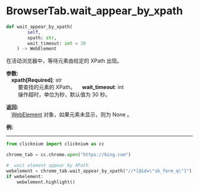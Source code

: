 
# BrowserTab.wait_appear_by_xpath
```python
def wait_appear_by_xpath(
        self,
        xpath: str,
        wait_timeout: int = 30
    ) -> WebElement
```  

在活动浏览器中，等待元素由给定的 XPath 出现。

**参数:**  
    &emsp;**xpath[Required]**: str     
        &emsp;&emsp; 要查找的元素的 XPath。
    &emsp;**wait_timeout**: int  
        &emsp;&emsp; 操作超时，单位为秒，默认值为 30 秒。

**返回:**  
    &emsp;[WebElement](webelement.md) 对象，如果元素未显示，则为 None 。

**例:**
***
```python
from clicknium import clicknium as cc

chrome_tab = cc.chrome.open("https://bing.com")

#  wait element appear by XPath
webelement = chrome_tab.wait_appear_by_xpath("//*[@id=\"sb_form_q\"]")
if webelement:
    webelement.highlight()

```